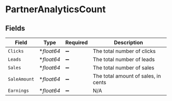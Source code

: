 # PartnerAnalyticsCount


## Fields

| Field                               | Type                                | Required                            | Description                         |
| ----------------------------------- | ----------------------------------- | ----------------------------------- | ----------------------------------- |
| `Clicks`                            | **float64*                          | :heavy_minus_sign:                  | The total number of clicks          |
| `Leads`                             | **float64*                          | :heavy_minus_sign:                  | The total number of leads           |
| `Sales`                             | **float64*                          | :heavy_minus_sign:                  | The total number of sales           |
| `SaleAmount`                        | **float64*                          | :heavy_minus_sign:                  | The total amount of sales, in cents |
| `Earnings`                          | **float64*                          | :heavy_minus_sign:                  | N/A                                 |
